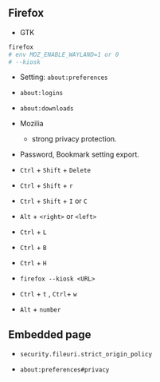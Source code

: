 ## Firefox

* GTK

```bash
firefox
# env MOZ_ENABLE_WAYLAND=1 or 0 
# --kiosk
```

* Setting: `about:preferences`

* `about:logins`

* `about:downloads`

* Mozilia
    * strong privacy protection.

* Password, Bookmark setting export.

* `Ctrl` + `Shift` + `Delete`

* `Ctrl` + `Shift` + `r`

* `Ctrl` + `Shift` + `I` or `C`

* `Alt` + `<right>` or `<left>`

* `Ctrl` + `L`

* `Ctrl` + `B`

* `Ctrl` + `H`

* `firefox --kiosk <URL>`

* `Ctrl` + `t` , `Ctrl`+ `w`

* `Alt` + `number`



## Embedded page
* `security.fileuri.strict_origin_policy`

* `about:preferences#privacy`


